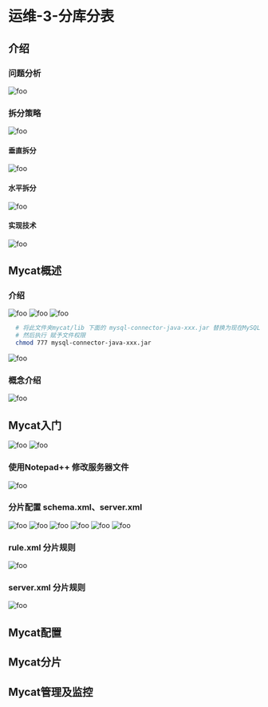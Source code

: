 # 运维-3-分库分表

## 介绍

### 问题分析

  <img :src="$withBase('/mysql/devops/rz14.png')" alt="foo">

### 拆分策略

  <img :src="$withBase('/mysql/devops/rz14-1.png')" alt="foo">

#### 垂直拆分

  <img :src="$withBase('/mysql/devops/rz14-2.png')" alt="foo">

#### 水平拆分

  <img :src="$withBase('/mysql/devops/rz14-3.png')" alt="foo">

#### 实现技术

  <img :src="$withBase('/mysql/devops/rz14-4.png')" alt="foo">

## Mycat概述

### 介绍

  <img :src="$withBase('/mysql/devops/rz15.png')" alt="foo">
  <img :src="$withBase('/mysql/devops/rz15-1.png')" alt="foo">
  <img :src="$withBase('/mysql/devops/rz15-2.png')" alt="foo">

  ```bash
    # 将此文件夹mycat/lib 下面的 mysql-connector-java-xxx.jar 替换为现在MySQL的版本
    # 然后执行 赋予文件权限
    chmod 777 mysql-connector-java-xxx.jar
  ```

  <img :src="$withBase('/mysql/devops/rz15-3.png')" alt="foo">

### 概念介绍

  <img :src="$withBase('/mysql/devops/rz15-4.png')" alt="foo">

## Mycat入门

  <img :src="$withBase('/mysql/devops/rz16.png')" alt="foo">
  <img :src="$withBase('/mysql/devops/rz16-1.png')" alt="foo">

### 使用Notepad++ 修改服务器文件

  <img :src="$withBase('/mysql/devops/rz16-3.png')" alt="foo">

### 分片配置 schema.xml、server.xml

  <img :src="$withBase('/mysql/devops/rz16-2.png')" alt="foo">
  <img :src="$withBase('/mysql/devops/rz16-4.png')" alt="foo">
  <img :src="$withBase('/mysql/devops/rz16-5.png')" alt="foo">
  <img :src="$withBase('/mysql/devops/rz16-6.png')" alt="foo">
  <img :src="$withBase('/mysql/devops/rz16-7.png')" alt="foo">
  <img :src="$withBase('/mysql/devops/rz16-8.png')" alt="foo">

### rule.xml 分片规则

  <img :src="$withBase('/mysql/devops/rz17.png')" alt="foo">

### server.xml 分片规则

  <img :src="$withBase('/mysql/devops/rz18.png')" alt="foo">

## Mycat配置

## Mycat分片

## Mycat管理及监控

